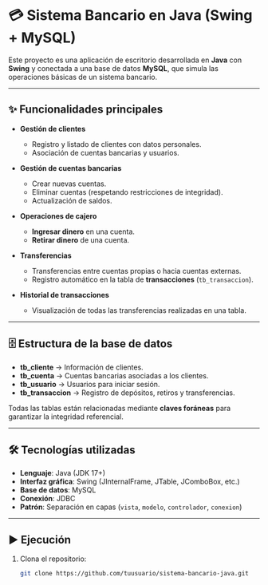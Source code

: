 # 💳 Sistema Bancario en Java (Swing + MySQL)

Este proyecto es una aplicación de escritorio desarrollada en **Java** con **Swing** y conectada a una base de datos **MySQL**, que simula las operaciones básicas de un sistema bancario.

---

## ✨ Funcionalidades principales

- **Gestión de clientes**  
  - Registro y listado de clientes con datos personales.  
  - Asociación de cuentas bancarias y usuarios.  

- **Gestión de cuentas bancarias**  
  - Crear nuevas cuentas.  
  - Eliminar cuentas (respetando restricciones de integridad).  
  - Actualización de saldos.  

- **Operaciones de cajero**  
  - **Ingresar dinero** en una cuenta.  
  - **Retirar dinero** de una cuenta.  

- **Transferencias**  
  - Transferencias entre cuentas propias o hacia cuentas externas.  
  - Registro automático en la tabla de **transacciones** (`tb_transaccion`).  

- **Historial de transacciones**  
  - Visualización de todas las transferencias realizadas en una tabla.  

---

## 🗄️ Estructura de la base de datos

- **tb_cliente** → Información de clientes.  
- **tb_cuenta** → Cuentas bancarias asociadas a los clientes.  
- **tb_usuario** → Usuarios para iniciar sesión.  
- **tb_transaccion** → Registro de depósitos, retiros y transferencias.  

Todas las tablas están relacionadas mediante **claves foráneas** para garantizar la integridad referencial.

---

## 🛠️ Tecnologías utilizadas

- **Lenguaje**: Java (JDK 17+)  
- **Interfaz gráfica**: Swing (JInternalFrame, JTable, JComboBox, etc.)  
- **Base de datos**: MySQL  
- **Conexión**: JDBC  
- **Patrón**: Separación en capas (`vista`, `modelo`, `controlador`, `conexion`)  

---

## ▶️ Ejecución

1. Clona el repositorio:
   ```bash
   git clone https://github.com/tuusuario/sistema-bancario-java.git
